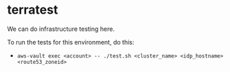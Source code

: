 # terratest

We can do infrastructure testing here.

To run the tests for this environment, do this:
* `aws-vault exec <account> -- ./test.sh <cluster_name> <idp_hostname> <route53_zoneid>`
